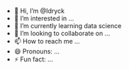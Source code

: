 - 👋 Hi, I’m @Idryck
- 👀 I’m interested in ...
- 🌱 I’m currently learning data science
- 💞️ I’m looking to collaborate on ...
- 📫 How to reach me ...
- 😄 Pronouns: ...
- ⚡ Fun fact: ...

<!---
Idryck/Idryck is a ✨ special ✨ repository because its `README.md` (this file) appears on your GitHub profile.
You can click the Preview link to take a look at your changes.
--->
